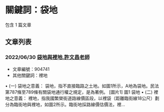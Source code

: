# 關鍵詞：袋地

包含 1 篇文章

## 文章列表

### 2022/06/30 [袋地與裡地,許文昌老師](../../articles/904741_%E8%A2%8B%E5%9C%B0%E8%88%87%E8%A3%A1%E5%9C%B0%2C%E8%A8%B1%E6%96%87%E6%98%8C%E8%80%81%E5%B8%AB.md)
- 文章編號：904741
- 其他關鍵詞：裡地

• (一) 袋地之意義： 袋地，指不直接臨路之土地。如圖1所示，A地為袋地。民法第787條至789條有關袋地通行權之規定，是為著例。 [圖片1] 圖1 袋地 • (二) 裡地之意義： 裡地，指我國繁榮街道路線價區段，以裡袋（距離臨街線18公尺）劃分為臨街地與裡地，如圖2所示。臨街地採路線價估價法，裡...
